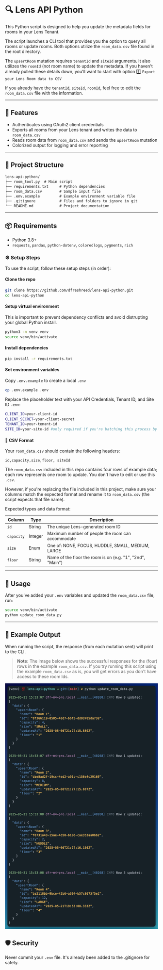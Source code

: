 # 🔍 Lens API Python

This Python script is designed to help you update the metadata fields for rooms in your Lens Tenant.

The script launches a CLI tool that provides you the option to query all rooms or update rooms. Both options utilize the `room_data.csv` file found in the root directory.

The `upsertRoom` mutation requires `tenantId` and `siteId` arguments. It also utilizes the `roomId` (not room name) to update the metadata. If you haven't already pulled these details down, you'll want to start with option 1️⃣ `Export your Lens Room data to CSV`

If you already have the `tenantId`, `siteId`, `roomId`, feel free to edit the `room_data.csv` file with the information.

---

## 🚀 Features

- Authenticates using OAuth2 client credentials
- Exports all rooms from your Lens tenant and writes the data to `room_data.csv`
- Reads room data from `room_data.csv` and sends the `upsertRoom` mutation
- Colorized output for logging and error reporting

---

## 📁 Project Structure

```
lens-api-python/
├── room_tool.py  # Main script
├── requirements.txt     # Python dependencies
├── room_data.csv        # Sample input file
├── .env.example         # Example environment variable file
├── .gitignore           # Files and folders to ignore in git
└── README.md            # Project documentation
```

---

## 📦 Requirements

- Python 3.8+
- `requests`, `pandas`, `python-dotenv`, `coloredlogs`, `pygments`, `rich`

### ⚙️ Setup Steps

To use the script, follow these setup steps (in order):

#### Clone the repo

```bash
git clone https://github.com/dfreshreed/lens-api-python.git
cd lens-api-python
```

#### Setup virtual environment

This is important to prevent dependency conflicts and avoid distrupting your global Python install.

```bash
python3 -m venv venv
source venv/bin/activate
```

#### Install dependencies

```bash
pip install -r requirements.txt
```

#### Set environment variables

Copy `.env.example` to create a local `.env`

```bash
cp .env.example .env
```

Replace the placeholder text with your API Credentials, Tenant ID, and Site ID `.env`:

```bash
CLIENT_ID=your-client-id
CLIENT_SECRET=your-client-secret
TENANT_ID=your-tenant-id
SITE_ID=your-site-id #only required if you're batching this process by site
```

#### 📂 CSV Format

Your `room_data.csv` should contain the following headers:

```
id,capacity,size,floor, siteId
```

The `room_data.csv` included in this repo contains four rows of example data; each row represents one room to update. You don't have to edit or use this `.csv`.

However, if you're replacing the file included in this project, make sure your columns match the expected format and rename it to `room_data.csv` (the script expects that file name).

Expected types and data format:

| Column     | Type    | Description                                                |
| ---------- | ------- | ---------------------------------------------------------- |
| `id`       | String  | The unique Lens-generated room ID                          |
| `capacity` | Integer | Maximum number of people the room can accommodate          |
| `size`     | Enum    | One of: NONE, FOCUS, HUDDLE, SMALL, MEDIUM, LARGE          |
| `floor`    | String  | Name of the floor the room is on (e.g. "1", "2nd", "Main") |

---

## 🧠 Usage

After you've added your `.env` variables and updated the `room_data.csv` file, run:

```bash
source venv/bin/activate
python update_room_data.py
```

---

## 🧪 Example Output

When running the script, the response (from each mutation sent) will print to the CLI.

> **Note:** The image below shows the successful responses for the (four) rows in the example `room_data.csv`. If you try running this script using the example `room_data.csv` as is, you will get errors as you don't have access to these room Ids.

![Success Output Example](assets/response-cli-output.png)

## 🛡️ Security

Never commit your `.env` file. It's already been added to the .gitignore for safety.

